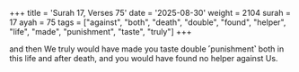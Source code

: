 +++
title = 'Surah 17, Verses 75'
date = '2025-08-30'
weight = 2104
surah = 17
ayah = 75
tags = ["against", "both", "death", "double", "found", "helper", "life", "made", "punishment", "taste", "truly"]
+++

and then We truly would have made you taste double ˹punishment˺ both in this life and after death, and you would have found no helper against Us.